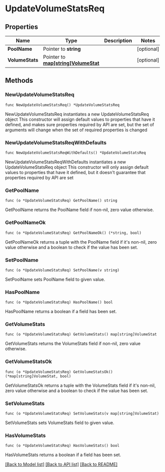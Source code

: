 # UpdateVolumeStatsReq

## Properties

Name | Type | Description | Notes
------------ | ------------- | ------------- | -------------
**PoolName** | Pointer to **string** |  | [optional] 
**VolumeStats** | Pointer to [**map[string]VolumeStat**](VolumeStat.md) |  | [optional] 

## Methods

### NewUpdateVolumeStatsReq

`func NewUpdateVolumeStatsReq() *UpdateVolumeStatsReq`

NewUpdateVolumeStatsReq instantiates a new UpdateVolumeStatsReq object
This constructor will assign default values to properties that have it defined,
and makes sure properties required by API are set, but the set of arguments
will change when the set of required properties is changed

### NewUpdateVolumeStatsReqWithDefaults

`func NewUpdateVolumeStatsReqWithDefaults() *UpdateVolumeStatsReq`

NewUpdateVolumeStatsReqWithDefaults instantiates a new UpdateVolumeStatsReq object
This constructor will only assign default values to properties that have it defined,
but it doesn't guarantee that properties required by API are set

### GetPoolName

`func (o *UpdateVolumeStatsReq) GetPoolName() string`

GetPoolName returns the PoolName field if non-nil, zero value otherwise.

### GetPoolNameOk

`func (o *UpdateVolumeStatsReq) GetPoolNameOk() (*string, bool)`

GetPoolNameOk returns a tuple with the PoolName field if it's non-nil, zero value otherwise
and a boolean to check if the value has been set.

### SetPoolName

`func (o *UpdateVolumeStatsReq) SetPoolName(v string)`

SetPoolName sets PoolName field to given value.

### HasPoolName

`func (o *UpdateVolumeStatsReq) HasPoolName() bool`

HasPoolName returns a boolean if a field has been set.

### GetVolumeStats

`func (o *UpdateVolumeStatsReq) GetVolumeStats() map[string]VolumeStat`

GetVolumeStats returns the VolumeStats field if non-nil, zero value otherwise.

### GetVolumeStatsOk

`func (o *UpdateVolumeStatsReq) GetVolumeStatsOk() (*map[string]VolumeStat, bool)`

GetVolumeStatsOk returns a tuple with the VolumeStats field if it's non-nil, zero value otherwise
and a boolean to check if the value has been set.

### SetVolumeStats

`func (o *UpdateVolumeStatsReq) SetVolumeStats(v map[string]VolumeStat)`

SetVolumeStats sets VolumeStats field to given value.

### HasVolumeStats

`func (o *UpdateVolumeStatsReq) HasVolumeStats() bool`

HasVolumeStats returns a boolean if a field has been set.


[[Back to Model list]](../README.md#documentation-for-models) [[Back to API list]](../README.md#documentation-for-api-endpoints) [[Back to README]](../README.md)


